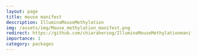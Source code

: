 ```yaml
---
layout: page
title: mouse manifest
description: IlluminaMouseMethylation
img: /assets/img/Mouse_methylation_manifest.png
redirect: https://github.com/chiaraherzog/IlluminaMouseMethylationmanifest
importance: 1
category: packages
---
```


